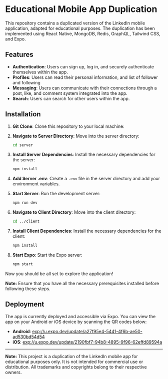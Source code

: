# Educational Mobile App Duplication

This repository contains a duplicated version of the LinkedIn mobile application, adapted for educational purposes. The duplication has been implemented using React Native, MongoDB, Redis, GraphQL, Tailwind CSS, and Expo.

## Features

- **Authentication**: Users can sign up, log in, and securely authenticate themselves within the app.
- **Profiles**: Users can read their personal information, and list of follower and following
- **Messaging**: Users can communicate with their connections through a post, like, and comment system integrated into the app.
- **Search**: Users can search for other users within the app.

## Installation

1. **Git Clone**: Clone this repository to your local machine:

2. **Navigate to Server Directory**: Move into the server directory:

    ```bash
    cd server
    ```

3. **Install Server Dependencies**: Install the necessary dependencies for the server:

    ```bash
    npm install
    ```

4. **Add Server .env**: Create a `.env` file in the server directory and add your environment variables.

5. **Start Server**: Run the development server:

    ```bash
    npm run dev
    ```

6. **Navigate to Client Directory**: Move into the client directory:

    ```bash
    cd ../client
    ```

7. **Install Client Dependencies**: Install the necessary dependencies for the client:

    ```bash
    npm install
    ```

8. **Start Expo**: Start the Expo server:

    ```bash
    npm start
    ```

Now you should be all set to explore the application!

**Note:** Ensure that you have all the necessary prerequisites installed before following these steps.

## Deployment

The app is currently deployed and accessible via Expo. You can view the app on your Android or iOS device by scanning the QR codes below:

- **Android**: [exp://u.expo.dev/update/a27f95e4-5441-4f6b-ae50-ad530bd54d54](exp://u.expo.dev/update/a27f95e4-5441-4f6)
- **iOS**: [exp://u.expo.dev/update/2190fbf7-94b8-4895-9f96-62effd89594a](exp://u.expo.dev/update/2190fbf7-94b8-4895-9f96-62effd89594a)

---

**Note:** This project is a duplication of the LinkedIn mobile app for educational purposes only. It is not intended for commercial use or distribution. All trademarks and copyrights belong to their respective owners.
